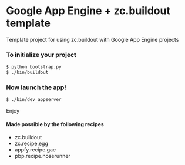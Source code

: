 Google App Engine + zc.buildout template
===========================

Template project for using zc.buildout with Google App Engine projects

### To initialize your project

```sh
$ python bootstrap.py
$ ./bin/buildout
```

### Now launch the app!

```sh
$ ./bin/dev_appserver
```

Enjoy

#### Made possible by the following recipes
* zc.buildout
* zc.recipe.egg
* appfy.recipe.gae
* pbp.recipe.noserunner



